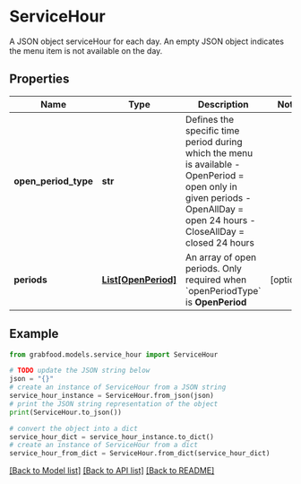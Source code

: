 # ServiceHour

A JSON object serviceHour for each day. An empty JSON object indicates the menu item is not available on the day.

## Properties

Name | Type | Description | Notes
------------ | ------------- | ------------- | -------------
**open_period_type** | **str** | Defines the specific time period during which the menu is available  - OpenPeriod &#x3D; open only in given periods - OpenAllDay &#x3D; open 24 hours - CloseAllDay &#x3D; closed 24 hours  | 
**periods** | [**List[OpenPeriod]**](OpenPeriod.md) | An array of open periods. Only required when &#x60;openPeriodType&#x60; is **OpenPeriod** | [optional] 

## Example

```python
from grabfood.models.service_hour import ServiceHour

# TODO update the JSON string below
json = "{}"
# create an instance of ServiceHour from a JSON string
service_hour_instance = ServiceHour.from_json(json)
# print the JSON string representation of the object
print(ServiceHour.to_json())

# convert the object into a dict
service_hour_dict = service_hour_instance.to_dict()
# create an instance of ServiceHour from a dict
service_hour_from_dict = ServiceHour.from_dict(service_hour_dict)
```
[[Back to Model list]](../README.md#documentation-for-models) [[Back to API list]](../README.md#documentation-for-api-endpoints) [[Back to README]](../README.md)


